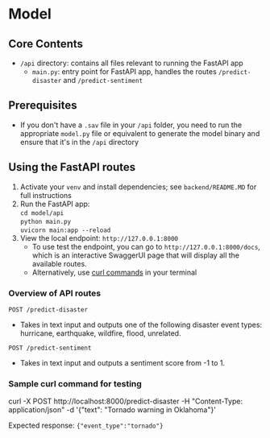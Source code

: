 # Model 

## Core Contents 
- `/api` directory: contains all files relevant to running the FastAPI app
  - `main.py`: entry point for FastAPI app, handles the routes `/predict-disaster` and `/predict-sentiment`

## Prerequisites 
- If you don't have a `.sav` file in your `/api` folder, you need to run the appropriate `model.py` file or equivalent to generate the model binary and ensure that it's in the `/api` directory

## Using the FastAPI routes 

1. Activate your `venv` and install dependencies; see `backend/README.MD` for full instructions 
2. Run the FastAPI app: </br>
    `cd model/api` </br>
    `python main.py` </br>
    `uvicorn main:app --reload`
3. View the local endpoint: `http://127.0.0.1:8000`
    - To use test the endpoint, you can go to `http://127.0.0.1:8000/docs`, which is an interactive SwaggerUI page that will display all the available routes. 
    - Alternatively, use [curl commands](#sample-curl-command-for-testing) in your terminal

### Overview of API routes 

`POST /predict-disaster`
- Takes in text input and outputs one of the following disaster event types: hurricane, earthquake, wildfire, flood, unrelated. 
  
`POST /predict-sentiment`
- Takes in text input and outputs a sentiment score from -1 to 1.

### Sample curl command for testing 

curl -X POST http://localhost:8000/predict-disaster -H "Content-Type: application/json" -d '{"text": "Tornado warning in Oklahoma"}'

Expected response: `{"event_type":"tornado"}` 


